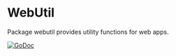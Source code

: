 # WebUtil

Package webutil provides utility functions for web apps.

[![GoDoc](https://godoc.org/github.com/whitedevops/webutil?status.svg)](https://godoc.org/github.com/whitedevops/webutil)
